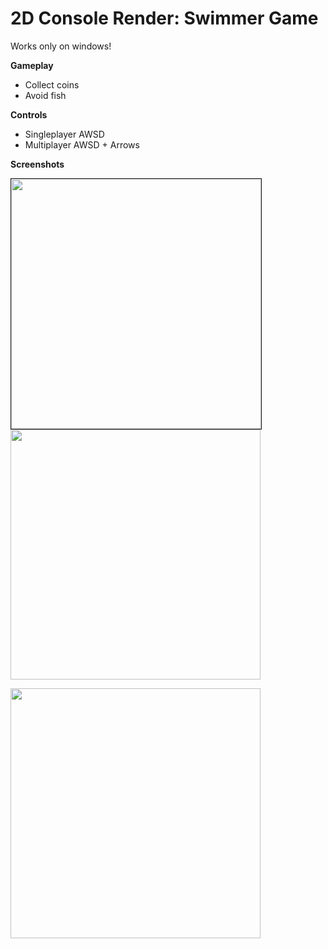 # 2D Console Render: Swimmer Game
Works only on windows!

**Gameplay**
- Collect coins
- Avoid fish



**Controls**
- Singleplayer AWSD
- Multiplayer AWSD + Arrows



**Screenshots**

<img src="https://i.ibb.co/fXbwMb8/1.png" width="400" border=1 />        <img src="https://i.ibb.co/Nmt8SgZ/2.png" width="400" />

<img src="https://i.ibb.co/fS99nb3/3.png" width="400" />
